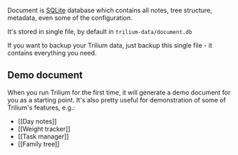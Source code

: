 Document is [SQLite](https://www.sqlite.org) database which contains all notes, tree structure, metadata, even some of the configuration.

It's stored in single file, by default in `trilium-data/document.db`

If you want to backup your Trilium data, just backup this single file - it contains everything you need.

## Demo document

When you run Trilium for the first time, it will generate a demo document for you as a starting point. It's also pretty useful for demonstration of some of Trilium's features, e.g.:

* [[Day notes]]
* [[Weight tracker]]
* [[Task manager]]
* [[Family tree]]
